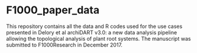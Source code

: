 # F1000_paper_data
This repository contains all the data and R codes used for the use cases presented in Delory et al archiDART v3.0: a new data analysis pipeline allowing the topological analysis of plant root systems.
The manuscript was submitted to F1000Research in December 2017.
